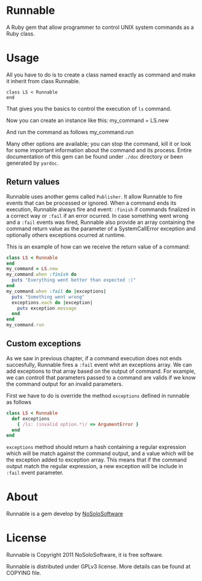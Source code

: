 # Runnable
A Ruby gem that allow programmer to control UNIX system commands as a Ruby class.

# Usage
All you have to do is to create a class named exactly as command and make it inherit from class Runnable.

    class LS < Runnable
    end

That gives you the basics to control the execution of `ls` command.

Now you can create an instance like this:
    my_command = LS.new

And run the command as follows
    my_command.run

Many other options are available; you can stop the command, kill it or look 
for some important information about the command and its process. Entire 
documentation of this gem can be found under `./doc` directory or been generated 
by `yardoc`.

## Return values
Runnable uses another gems called `Publisher`. It allow Runnable to fire 
events that can be processed or ignored. When a command ends its execution, 
Runnable always fire and event: `:finish` if commands finalized in a correct way 
or `:fail` if an error ocurred. In case something went wrong and a `:fail` 
events was fired, Runnable also provide an array containing the command return 
value as the parameter of a SystemCallError exception and optionally others 
exceptions ocurred at runtime.

This is an example of how can we receive the return value of a command:
```ruby
class LS < Runnable
end
my_command = LS.new
my_command.when :finish do
  puts "Everything went better than expected :)"
end
my_command.when :fail do |exceptions|
  puts "Something went wrong"
  exceptions.each do |exception|
    puts exception.message
  end
end
my_command.run
```

## Custom exceptions
As we saw in previous chapter, if a command execution does not ends 
succesfully, Runnable fires a `:fail` event whit an exceptions array. We can
add exceptions to that array based on the output of command. For example, we 
can controll that parameters passed to a command are valids if we know the 
command output for an invalid parameters.

First we have to do is override the method `exceptions` defined in runnable
as follows

```ruby
class LS < Runnable
  def exceptions
    { /ls: (invalid option.*)/ => ArgumentError }
  end
end
```

`exceptions` method should return a hash containing a regular expression 
which will be match against the command output, and a value which will be the
exception added to exception array. This means that if the command output match
the regular expression, a new exception will be include in `:fail` event parameter.

# About
Runnable is a gem develop by [NoSoloSoftware](http://nosolosoftware.biz)

# License
Runnable is Copyright 2011 NoSoloSoftware, it is free software.

Runnable is distributed under GPLv3 license. More details can be found at COPYING
file.  


